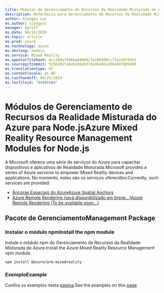 ```yaml
---
title: Módulos de Gerenciamento de Recursos da Realidade Misturada do Azure para Node.js
description: Referência para Gerenciamento de Recursos da Realidade Misturada do Azure para Node.js
author: Xiangyu Luo
ms.author: xiangyul
manager: dgriff
ms.date: 04/16/2019
ms.topic: article
ms.prod: azure
ms.technology: azure
ms.devlang: nodejs
ms.service: Mixed Reality
ms.openlocfilehash: 4cc340a7446ba848b9c7a108490cc71a330fdd43
ms.sourcegitcommit: 915b281fa9ab246eb37de86e6b1499e60f805408
ms.translationtype: HT
ms.contentlocale: pt-BR
ms.lasthandoff: 04/25/2019
ms.locfileid: "64505589"
---
```

# <a name="azure-mixed-reality-resource-management-modules-for-nodejs"></a><span data-ttu-id="6ea23-103">Módulos de Gerenciamento de Recursos da Realidade Misturada do Azure para Node.js</span><span class="sxs-lookup"><span data-stu-id="6ea23-103">Azure Mixed Reality Resource Management Modules for Node.js</span></span>

<span data-ttu-id="6ea23-104">A Microsoft oferece uma série de serviços do Azure para capacitar dispositivos e aplicativos de Realidade Misturada.</span><span class="sxs-lookup"><span data-stu-id="6ea23-104">Microsoft provides a series of Azure services to empower Mixed Reality devices and applications.</span></span> <span data-ttu-id="6ea23-105">No momento, estes são os serviços oferecidos:</span><span class="sxs-lookup"><span data-stu-id="6ea23-105">Currently, such services are provided:</span></span>

* [<span data-ttu-id="6ea23-106">Âncoras Espaciais do Azure</span><span class="sxs-lookup"><span data-stu-id="6ea23-106">Azure Spatial Anchors</span></span>](https://azure.microsoft.com/en-us/services/spatial-anchors/)
* [<span data-ttu-id="6ea23-107">Azure Remote Rendering (será disponibilizado em breve…)</span><span class="sxs-lookup"><span data-stu-id="6ea23-107">Azure Remote Rendering (To be available soon...)</span></span>](https://azure.microsoft.com/en-us/services/remote-rendering/)

## <a name="management-package"></a><span data-ttu-id="6ea23-108">Pacote de Gerenciamento</span><span class="sxs-lookup"><span data-stu-id="6ea23-108">Management Package</span></span>

### <a name="install-the-npm-module"></a><span data-ttu-id="6ea23-109">Instalar o módulo npm</span><span class="sxs-lookup"><span data-stu-id="6ea23-109">Install the npm module</span></span> 

<span data-ttu-id="6ea23-110">Instale o módulo npm do Gerenciamento de Recursos da Realidade Misturada do Azure.</span><span class="sxs-lookup"><span data-stu-id="6ea23-110">Install the Azure Mixed Reality Resource Management npm module.</span></span>

```bash
npm install @azure/arm-mixedreality
```

### <a name="example"></a><span data-ttu-id="6ea23-111">Exemplo</span><span class="sxs-lookup"><span data-stu-id="6ea23-111">Example</span></span>

<span data-ttu-id="6ea23-112">Confira os exemplos nesta [página](https://www.npmjs.com/package/@azure/arm-mixedreality).</span><span class="sxs-lookup"><span data-stu-id="6ea23-112">See the examples on this [page](https://www.npmjs.com/package/@azure/arm-mixedreality).</span></span>
